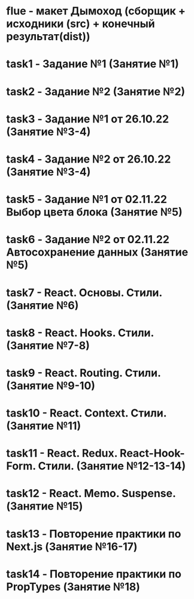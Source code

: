 # flue - макет Дымоход (сборщик + исходники (src) + конечный результат(dist))
# task1 - Задание №1 (Занятие №1)
# task2 - Задание №2 (Занятие №2)
# task3 - Задание №1 от 26.10.22 (Занятие №3-4)
# task4 - Задание №2 от 26.10.22 (Занятие №3-4)
# task5 - Задание №1 от 02.11.22 Выбор цвета блока (Занятие №5)
# task6 - Задание №2 от 02.11.22 Автосохранение данных (Занятие №5)
# task7 - React. Основы. Стили. (Занятие №6)
# task8 - React. Hooks. Стили. (Занятие №7-8)
# task9 - React. Routing. Стили. (Занятие №9-10)
# task10 - React. Context. Стили. (Занятие №11)
# task11 - React. Redux. React-Hook-Form. Стили. (Занятие №12-13-14)
# task12 - React. Memo. Suspense. (Занятие №15)
# task13 - Повторение практики по Next.js (Занятие №16-17)
# task14 - Повторение практики по PropTypes (Занятие №18)
